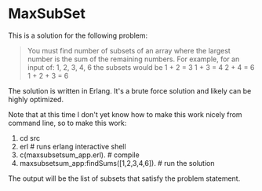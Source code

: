 # MaxSubSet 

This is a solution for the following problem:

>You must find number of subsets of an array where the largest number is the sum of the remaining numbers. For example, for an input of:
>1, 2, 3, 4, 6
>the subsets would be
>1 + 2 = 3
>1 + 3 = 4
>2 + 4 = 6
>1 + 2 + 3 = 6

The solution is written in Erlang. It's a brute force solution and likely can be highly optimized.

Note that at this time I don't yet know how to make this work nicely from command line, so to make this work:

1. cd src
1. erl # runs erlang interactive shell
1. c(maxsubsetsum_app.erl). # compile
1. maxsubsetsum_app:findSums([1,2,3,4,6]). # run the solution

The output will be the list of subsets that satisfy the problem statement.
